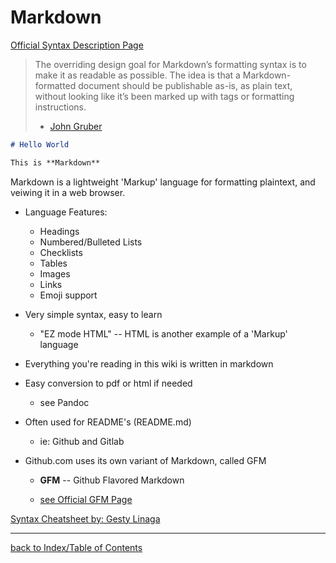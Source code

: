 # Markdown

[Official Syntax Description Page](https://daringfireball.net/projects/markdown/syntax)

> The overriding design goal for Markdown’s formatting syntax is to make it as readable 
> as possible. The idea is that a Markdown-formatted document should be publishable as-is, 
> as plain text, without looking like it’s been marked up with tags or formatting instructions.
>
> - [John Gruber](https://daringfireball.net/projects/markdown/)

```markdown
# Hello World

This is **Markdown**
```

Markdown is a lightweight 'Markup' language for formatting plaintext, and veiwing it 
in a web browser.

- Language Features:
    - Headings
    - Numbered/Bulleted Lists
    - Checklists
    - Tables
    - Images 
    - Links
    - Emoji support

- Very simple syntax, easy to learn
    - "EZ mode HTML" -- HTML is another example of a 'Markup' language

- Everything you're reading in this wiki is written in markdown

- Easy conversion to pdf or html if needed
    - see Pandoc

- Often used for README's (README.md)
    - ie: Github and Gitlab

- Github.com uses its own variant of Markdown, called GFM

    + **GFM** -- Github Flavored Markdown

    + [see Official GFM Page](https://github.github.com/gfm/#what-is-github-flavored-markdown-)


[Syntax Cheatsheet by: Gesty Linaga](mdCheatsheet.md)


---
[back to Index/Table of Contents](index.md)
